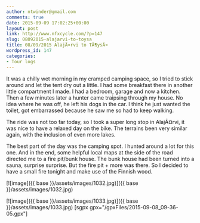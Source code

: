```yaml
---
author: ntwinder@gmail.com
comments: true
date: 2015-09-09 17:02:25+00:00
layout: post
link: http://www.nfxcycle.com/?p=147
slug: 08092015-alajarvi-to-toysa
title: 08/09/2015 AlajÃ¤rvi to TÃ¶ysÃ¤
wordpress_id: 147
categories:
- Tour logs
---
```


It was a chilly wet morning in my cramped camping space, so I tried to stick around and let the tent dry out a little. I had some breakfast there in another little compartment I made. I had a bedroom, garage and now a kitchen. 
Then a few minutes later a hunter came traipsing through my house. No idea where he was off, he left his dogs in the car. I think he just wanted the toilet, got embarrassed because he saw me so had to keep walking. 

The ride was not too far today, so I took a super long stop in AlajÃ¤rvi, it was nice to have a relaxed day on the bike. The terrains been very similar again, with the inclusion of even more lakes. 

The best part of the day was the camping spot. I hunted around a lot for this one. And in the end, some helpful local maps at the side of the road directed me to a fire pit/bunk house. The bunk house had been turned into a sauna, surprise surprise. But the fire pit + more was there. So I decided to have a small fire tonight and make use of the Finnish wood. 


[![image]({{ base }}/assets/images/1032.jpg)]({{ base }}/assets/images/1032.jpg)



[![image]({{ base }}/assets/images/1033.jpg)]({{ base }}/assets/images/1033.jpg)
[sgpx gpx="/gpxFiles/2015-09-08_09-36-05.gpx"]
